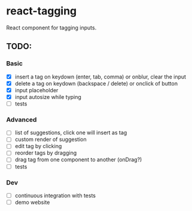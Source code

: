 # react-tagging
React component for tagging inputs.

## TODO:
### Basic
- [X] insert a tag on keydown (enter, tab, comma) or onblur, clear the input
- [X] delete a tag on keydown (backspace / delete) or onclick of button
- [X] input placeholder
- [X] input autosize while typing
- [ ] tests

### Advanced
- [ ] list of suggestions, click one will insert as tag
- [ ] custom render of suggestion
- [ ] edit tag by clicking
- [ ] reorder tags by dragging
- [ ] drag tag from one component to another (onDrag?)
- [ ] tests

### Dev
- [ ] continuous integration with tests
- [ ] demo website
